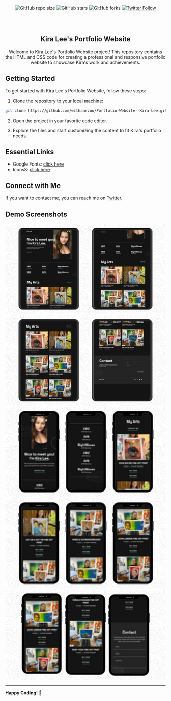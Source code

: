 <div align="center">
  
![GitHub repo size](https://img.shields.io/github/repo-size/yourusername/Portfolio-Website-KiraLee)
![GitHub stars](https://shields.io/github/stars/yourusername/Portfolio-Website-KiraLee?style=social)
![GitHub forks](https://shields.io/github/forks/yourusername/Portfolio-Website-KiraLee?style=social)
[![Twitter Follow](https://shields.io/twitter/follow/yourusername?style=social)](https://twitter.com/intent/follow?screen_name=yourusername)

  <br />
  <br />

  <h2 align="center">Kira Lee's Portfolio Website</h2>

  Welcome to Kira Lee's Portfolio Website project! This repository contains the HTML and CSS code for creating a professional and responsive portfolio website to showcase Kira's work and achievements.

</div>

## Getting Started

To get started with Kira Lee's Portfolio Website, follow these steps:

1. Clone the repository to your local machine:

```bash
git clone https://github.com/withaarzoo/Portfolio-Website--Kira-Lee.git
```

2. Open the project in your favorite code editor.

3. Explore the files and start customizing the content to fit Kira's portfolio needs.

## Essential Links

- Google Fonts: [click here](https://fonts.google.com/)
- Icons8: [click here](https://icons8.com/)

## Connect with Me

If you want to contact me, you can reach me on [Twitter](https://twitter.com/withaarzoo).

## Demo Screenshots

![Kira Lee Portfolio Desktop Demo](./readme-images/desktop1.png "Desktop Demo")
![Kira Lee Portfolio Desktop Demo](./readme-images/desktop2.png "Desktop Demo")
![Kira Lee Portfolio Mobile Demo](./readme-images/mobile1.png "Mobile Demo")
![Kira Lee Portfolio Mobile Demo](./readme-images/mobile2.png "Mobile Demo")
![Kira Lee Portfolio Mobile Demo](./readme-images/mobile3.png "Mobile Demo")

---

**Happy Coding!** 🚀
